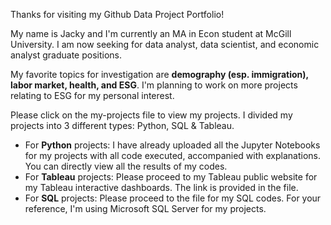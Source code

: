 Thanks for visiting my Github Data Project Portfolio!

My name is Jacky and I'm currently an MA in Econ student at McGill University. I am now seeking for data analyst, data scientist, and economic analyst graduate positions. 

My favorite topics for investigation are **demography (esp. immigration), labor market, health, and ESG**. I'm planning to work on more projects relating to ESG for my personal interest.

Please click on the my-projects file to view my projects. I divided my projects into 3 different types: Python, SQL & Tableau.

* For **Python** projects: I have already uploaded all the Jupyter Notebooks for my projects with all code executed, accompanied with explanations. You can directly view all the results of my codes.
* For **Tableau** projects: Please proceed to my Tableau public website for my Tableau interactive dashboards. The link is provided in the file.
* For **SQL** projects: Please proceed to the file for my SQL codes. For your reference, I'm using Microsoft SQL Server for my projects.
